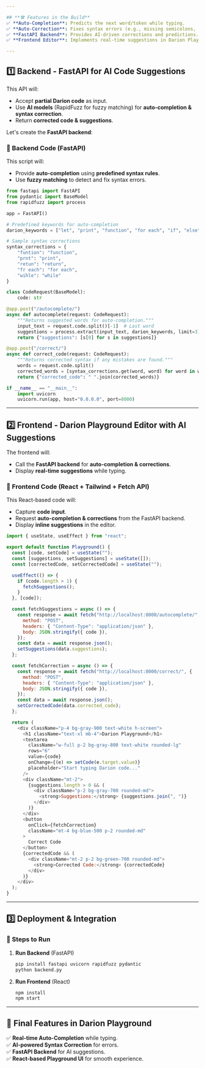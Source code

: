 ```yaml
---

## **🛠️ Features in the Build**  
✅ **Auto-Completion**: Predicts the next word/token while typing.  
✅ **Auto-Correction**: Fixes syntax errors (e.g., missing semicolons, misspelled keywords).  
✅ **FastAPI Backend**: Provides AI-driven corrections and predictions.  
✅ **Frontend Editor**: Implements real-time suggestions in Darion Playground.  

---
```


## **1️⃣ Backend - FastAPI for AI Code Suggestions**
This API will:
- Accept **partial Darion code** as input.
- Use **AI models** (RapidFuzz for fuzzy matching) for **auto-completion & syntax correction**.
- Return **corrected code & suggestions**.

Let's create the **FastAPI backend**:  

### **🔹 Backend Code (FastAPI)**
This script will:
- Provide **auto-completion** using **predefined syntax rules**.
- Use **fuzzy matching** to detect and fix syntax errors.  

```python
from fastapi import FastAPI
from pydantic import BaseModel
from rapidfuzz import process

app = FastAPI()

# Predefined keywords for auto-completion
darion_keywords = ["let", "print", "function", "for each", "if", "else", "return", "import", "while", "do"]

# Sample syntax corrections
syntax_corrections = {
    "funtion": "function",
    "prnt": "print",
    "retun": "return",
    "fr each": "for each",
    "wihle": "while"
}

class CodeRequest(BaseModel):
    code: str

@app.post("/autocomplete/")
async def autocomplete(request: CodeRequest):
    """Returns suggested words for auto-completion."""
    input_text = request.code.split()[-1]  # Last word
    suggestions = process.extract(input_text, darion_keywords, limit=3)
    return {"suggestions": [s[0] for s in suggestions]}

@app.post("/correct/")
async def correct_code(request: CodeRequest):
    """Returns corrected syntax if any mistakes are found."""
    words = request.code.split()
    corrected_words = [syntax_corrections.get(word, word) for word in words]
    return {"corrected_code": " ".join(corrected_words)}

if __name__ == "__main__":
    import uvicorn
    uvicorn.run(app, host="0.0.0.0", port=8000)
```

---

## **2️⃣ Frontend - Darion Playground Editor with AI Suggestions**
The frontend will:
- Call the **FastAPI backend** for **auto-completion & corrections**.
- Display **real-time suggestions** while typing.  

### **🔹 Frontend Code (React + Tailwind + Fetch API)**
This React-based code will:
- Capture **code input**.
- Request **auto-completion & corrections** from the FastAPI backend.
- Display **inline suggestions** in the editor.

```javascript
import { useState, useEffect } from "react";

export default function Playground() {
  const [code, setCode] = useState("");
  const [suggestions, setSuggestions] = useState([]);
  const [correctedCode, setCorrectedCode] = useState("");

  useEffect(() => {
    if (code.length > 1) {
      fetchSuggestions();
    }
  }, [code]);

  const fetchSuggestions = async () => {
    const response = await fetch("http://localhost:8000/autocomplete/", {
      method: "POST",
      headers: { "Content-Type": "application/json" },
      body: JSON.stringify({ code }),
    });
    const data = await response.json();
    setSuggestions(data.suggestions);
  };

  const fetchCorrection = async () => {
    const response = await fetch("http://localhost:8000/correct/", {
      method: "POST",
      headers: { "Content-Type": "application/json" },
      body: JSON.stringify({ code }),
    });
    const data = await response.json();
    setCorrectedCode(data.corrected_code);
  };

  return (
    <div className="p-4 bg-gray-900 text-white h-screen">
      <h1 className="text-xl mb-4">Darion Playground</h1>
      <textarea
        className="w-full p-2 bg-gray-800 text-white rounded-lg"
        rows="6"
        value={code}
        onChange={(e) => setCode(e.target.value)}
        placeholder="Start typing Darion code..."
      />
      <div className="mt-2">
        {suggestions.length > 0 && (
          <div className="p-2 bg-gray-700 rounded-md">
            <strong>Suggestions:</strong> {suggestions.join(", ")}
          </div>
        )}
      </div>
      <button
        onClick={fetchCorrection}
        className="mt-4 bg-blue-500 p-2 rounded-md"
      >
        Correct Code
      </button>
      {correctedCode && (
        <div className="mt-2 p-2 bg-green-700 rounded-md">
          <strong>Corrected Code:</strong> {correctedCode}
        </div>
      )}
    </div>
  );
}
```

---

## **3️⃣ Deployment & Integration**
### **🔹 Steps to Run**
1. **Run Backend** (FastAPI)  
   ```bash
   pip install fastapi uvicorn rapidfuzz pydantic
   python backend.py
   ```

2. **Run Frontend** (React)  
   ```bash
   npm install
   npm start
   ```

---

## **🚀 Final Features in Darion Playground**
✅ **Real-time Auto-Completion** while typing.  
✅ **AI-powered Syntax Correction** for errors.  
✅ **FastAPI Backend** for AI suggestions.  
✅ **React-based Playground UI** for smooth experience.  


